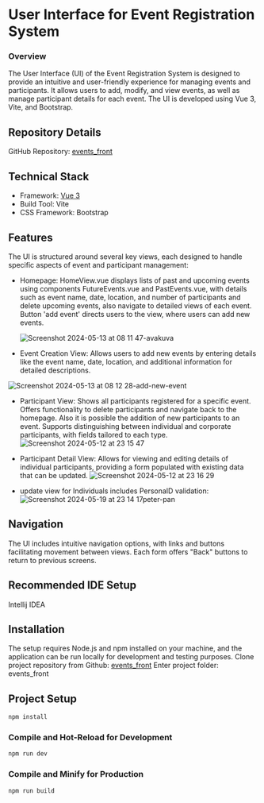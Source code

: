 # User Interface for Event Registration System

### Overview

The User Interface (UI) of the Event Registration System is designed to provide an intuitive and user-friendly experience for managing events and participants. It allows users to add, modify, and view events, as well as manage participant details for each event. The UI is developed using Vue 3, Vite, and Bootstrap.




## Repository Details

GitHub Repository: [events_front](https://github.com/5OO/events_front.git)


## Technical Stack

* Framework: [Vue 3](https://vuejs.org/)
* Build Tool: Vite  
* CSS Framework: Bootstrap 

## Features

 The UI is structured around several key views, each designed to handle specific aspects of event and participant management:

* Homepage: HomeView.vue displays lists of past and upcoming events using components FutureEvents.vue and PastEvents.vue,  with details such as event name, date, location, and number of participants and delete upcoming events, also navigate to detailed views of each event.
  Button 'add event' directs users to the view, where users can add new events.

  ![Screenshot 2024-05-13 at 08 11 47-avakuva](https://github.com/5OO/events_front/assets/27925052/b5f17235-f5e7-46c0-8f9a-330a8ade7759)

* Event Creation View: Allows users to add new events by entering details like the event name, date, location, and additional information for detailed descriptions.
  
![Screenshot 2024-05-13 at 08 12 28-add-new-event](https://github.com/5OO/events_front/assets/27925052/9a9f91d4-6e14-4a91-9dd5-660b1be7b154)

  
*  Participant View: Shows all participants registered for a specific event. Offers functionality to delete participants and navigate back to the homepage. Also it is possible the addition of new participants to an event. Supports distinguishing between individual and corporate participants, with fields tailored to each type.
  ![Screenshot 2024-05-12 at 23 15 47](https://github.com/5OO/events_front/assets/27925052/3a9b1e52-9d78-4385-aeb9-cfccf09dff94)

* Participant Detail View: Allows for viewing and editing details of individual participants, providing a form populated with existing data that can be updated.
![Screenshot 2024-05-12 at 23 16 29](https://github.com/5OO/events_front/assets/27925052/1fd3c005-3924-4d9a-b7ae-1f81c4861733)

* update view for Individuals includes PersonaID validation:
![Screenshot 2024-05-19 at 23 14 17peter-pan](https://github.com/5OO/events_front/assets/27925052/a8bf80ee-ce5a-4a2e-9b86-016365422d47)



## Navigation
The UI includes intuitive navigation options, with links and buttons facilitating movement between views. Each form offers "Back" buttons to return to previous screens.


## Recommended IDE Setup

Intellij IDEA

## Installation

The setup requires Node.js and npm installed on your machine, and the application can be run locally for development and testing purposes.
Clone project repository from Github: [events_front](https://github.com/5OO/events_front.git)
Enter project folder: events_front
## Project Setup

```sh
npm install
```

### Compile and Hot-Reload for Development

```sh
npm run dev
```

### Compile and Minify for Production

```sh
npm run build
```
 
